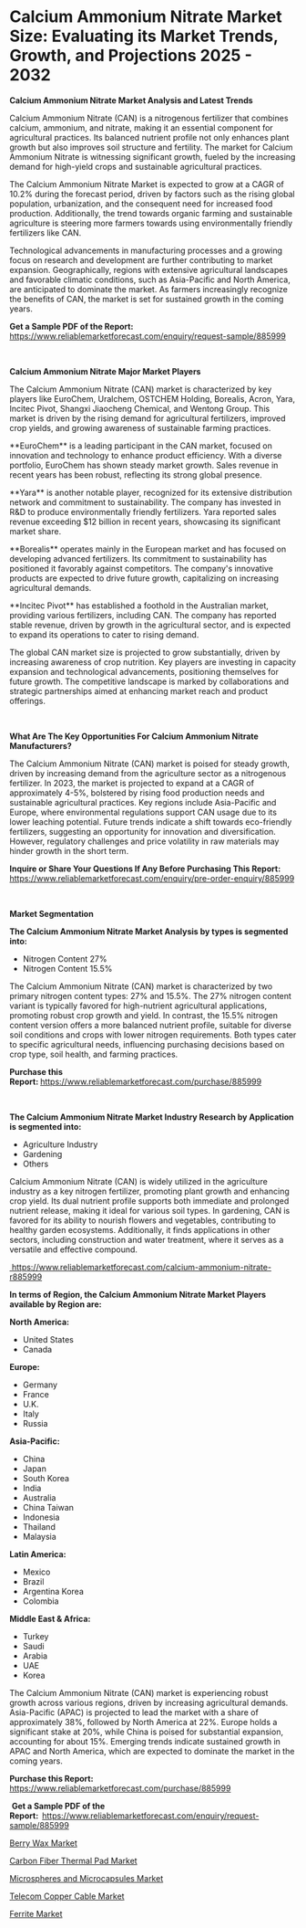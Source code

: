 <p><h1>Calcium Ammonium Nitrate Market Size: Evaluating its Market Trends, Growth, and Projections 2025 - 2032</h1></p><p><strong>Calcium Ammonium Nitrate Market Analysis and Latest Trends</strong></p>
<p><p>Calcium Ammonium Nitrate (CAN) is a nitrogenous fertilizer that combines calcium, ammonium, and nitrate, making it an essential component for agricultural practices. Its balanced nutrient profile not only enhances plant growth but also improves soil structure and fertility. The market for Calcium Ammonium Nitrate is witnessing significant growth, fueled by the increasing demand for high-yield crops and sustainable agricultural practices. </p><p>The Calcium Ammonium Nitrate Market is expected to grow at a CAGR of 10.2% during the forecast period, driven by factors such as the rising global population, urbanization, and the consequent need for increased food production. Additionally, the trend towards organic farming and sustainable agriculture is steering more farmers towards using environmentally friendly fertilizers like CAN. </p><p>Technological advancements in manufacturing processes and a growing focus on research and development are further contributing to market expansion. Geographically, regions with extensive agricultural landscapes and favorable climatic conditions, such as Asia-Pacific and North America, are anticipated to dominate the market. As farmers increasingly recognize the benefits of CAN, the market is set for sustained growth in the coming years.</p></p>
<p><strong>Get a Sample PDF of the Report:&nbsp;</strong> <a href="https://www.reliablemarketforecast.com/enquiry/request-sample/885999?utm_campaign=1108&utm_medium=2&utm_source=Github&utm_content=ia&utm_term=02042025&utm_id=calcium-ammonium-nitrate">https://www.reliablemarketforecast.com/enquiry/request-sample/885999</a></p>
<p>&nbsp;</p>
<p><strong>Calcium Ammonium Nitrate Major Market Players</strong></p>
<p><p>The Calcium Ammonium Nitrate (CAN) market is characterized by key players like EuroChem, Uralchem, OSTCHEM Holding, Borealis, Acron, Yara, Incitec Pivot, Shangxi Jiaocheng Chemical, and Wentong Group. This market is driven by the rising demand for agricultural fertilizers, improved crop yields, and growing awareness of sustainable farming practices.</p><p>**EuroChem** is a leading participant in the CAN market, focused on innovation and technology to enhance product efficiency. With a diverse portfolio, EuroChem has shown steady market growth. Sales revenue in recent years has been robust, reflecting its strong global presence.</p><p>**Yara** is another notable player, recognized for its extensive distribution network and commitment to sustainability. The company has invested in R&D to produce environmentally friendly fertilizers. Yara reported sales revenue exceeding $12 billion in recent years, showcasing its significant market share.</p><p>**Borealis** operates mainly in the European market and has focused on developing advanced fertilizers. Its commitment to sustainability has positioned it favorably against competitors. The company's innovative products are expected to drive future growth, capitalizing on increasing agricultural demands.</p><p>**Incitec Pivot** has established a foothold in the Australian market, providing various fertilizers, including CAN. The company has reported stable revenue, driven by growth in the agricultural sector, and is expected to expand its operations to cater to rising demand.</p><p>The global CAN market size is projected to grow substantially, driven by increasing awareness of crop nutrition. Key players are investing in capacity expansion and technological advancements, positioning themselves for future growth. The competitive landscape is marked by collaborations and strategic partnerships aimed at enhancing market reach and product offerings.</p></p>
<p>&nbsp;</p>
<p><strong>What Are The Key Opportunities For Calcium Ammonium Nitrate Manufacturers?</strong></p>
<p><p>The Calcium Ammonium Nitrate (CAN) market is poised for steady growth, driven by increasing demand from the agriculture sector as a nitrogenous fertilizer. In 2023, the market is projected to expand at a CAGR of approximately 4-5%, bolstered by rising food production needs and sustainable agricultural practices. Key regions include Asia-Pacific and Europe, where environmental regulations support CAN usage due to its lower leaching potential. Future trends indicate a shift towards eco-friendly fertilizers, suggesting an opportunity for innovation and diversification. However, regulatory challenges and price volatility in raw materials may hinder growth in the short term.</p></p>
<p><strong>Inquire or Share Your Questions If Any Before Purchasing This Report:</strong> <a href="https://www.reliablemarketforecast.com/enquiry/pre-order-enquiry/885999?utm_campaign=1108&utm_medium=2&utm_source=Github&utm_content=ia&utm_term=02042025&utm_id=calcium-ammonium-nitrate">https://www.reliablemarketforecast.com/enquiry/pre-order-enquiry/885999</a></p>
<p>&nbsp;</p>
<p><strong>Market Segmentation</strong></p>
<p><strong>The Calcium Ammonium Nitrate Market Analysis by types is segmented into:</strong></p>
<p><ul><li>Nitrogen Content 27%</li><li>Nitrogen Content 15.5%</li></ul></p>
<p><p>The Calcium Ammonium Nitrate (CAN) market is characterized by two primary nitrogen content types: 27% and 15.5%. The 27% nitrogen content variant is typically favored for high-nutrient agricultural applications, promoting robust crop growth and yield. In contrast, the 15.5% nitrogen content version offers a more balanced nutrient profile, suitable for diverse soil conditions and crops with lower nitrogen requirements. Both types cater to specific agricultural needs, influencing purchasing decisions based on crop type, soil health, and farming practices.</p></p>
<p><strong>Purchase this Report:&nbsp;</strong><a href="https://www.reliablemarketforecast.com/purchase/885999?utm_campaign=1108&utm_medium=2&utm_source=Github&utm_content=ia&utm_term=02042025&utm_id=calcium-ammonium-nitrate">https://www.reliablemarketforecast.com/purchase/885999</a></p>
<p>&nbsp;</p>
<p><strong>The Calcium Ammonium Nitrate Market Industry Research by Application is segmented into:</strong></p>
<p><ul><li>Agriculture Industry</li><li>Gardening</li><li>Others</li></ul></p>
<p><p>Calcium Ammonium Nitrate (CAN) is widely utilized in the agriculture industry as a key nitrogen fertilizer, promoting plant growth and enhancing crop yield. Its dual nutrient profile supports both immediate and prolonged nutrient release, making it ideal for various soil types. In gardening, CAN is favored for its ability to nourish flowers and vegetables, contributing to healthy garden ecosystems. Additionally, it finds applications in other sectors, including construction and water treatment, where it serves as a versatile and effective compound.</p></p>
<p><a href="https://www.reliablemarketforecast.com/calcium-ammonium-nitrate-r885999?utm_campaign=1108&utm_medium=2&utm_source=Github&utm_content=ia&utm_term=02042025&utm_id=calcium-ammonium-nitrate">&nbsp;https://www.reliablemarketforecast.com/calcium-ammonium-nitrate-r885999</a></p>
<p><strong>In terms of Region, the Calcium Ammonium Nitrate Market Players available by Region are:</strong></p>
<p>
    <p> <strong> North America: </strong>
        <ul>
            <li>United States</li>
            <li>Canada</li>
        </ul>
        </p> 
    <p> <strong> Europe: </strong>
        <ul>
            <li>Germany</li>
            <li>France</li>
            <li>U.K.</li>
            <li>Italy</li>
            <li>Russia</li>
        </ul>
        </p> 
    <p> <strong> Asia-Pacific: </strong>
        <ul>
            <li>China</li>
            <li>Japan</li>
            <li>South Korea</li>
            <li>India</li>
            <li>Australia</li>
            <li>China Taiwan</li>
            <li>Indonesia</li>
            <li>Thailand</li>
            <li>Malaysia</li>
        </ul>
        </p> 
    <p> <strong> Latin America: </strong>
        <ul>
            <li>Mexico</li>
            <li>Brazil</li>
            <li>Argentina Korea</li>
            <li>Colombia</li>
        </ul>
        </p> 
    <p> <strong> Middle East & Africa: </strong>
        <ul>
            <li>Turkey</li>
            <li>Saudi</li>
            <li>Arabia</li>
            <li>UAE</li>
            <li>Korea</li>
        </ul>
    </p>
    </p>
<p><p>The Calcium Ammonium Nitrate (CAN) market is experiencing robust growth across various regions, driven by increasing agricultural demands. Asia-Pacific (APAC) is projected to lead the market with a share of approximately 38%, followed by North America at 22%. Europe holds a significant stake at 20%, while China is poised for substantial expansion, accounting for about 15%. Emerging trends indicate sustained growth in APAC and North America, which are expected to dominate the market in the coming years.</p></p>
<p><strong>Purchase this Report: </strong><a href="https://www.reliablemarketforecast.com/purchase/885999?utm_campaign=1108&utm_medium=2&utm_source=Github&utm_content=ia&utm_term=02042025&utm_id=calcium-ammonium-nitrate">https://www.reliablemarketforecast.com/purchase/885999</a></p>
<p>&nbsp;<strong>Get a Sample PDF of the Report:&nbsp;&nbsp;</strong><a href="https://www.reliablemarketforecast.com/enquiry/request-sample/885999?utm_campaign=1108&utm_medium=2&utm_source=Github&utm_content=ia&utm_term=02042025&utm_id=calcium-ammonium-nitrate">https://www.reliablemarketforecast.com/enquiry/request-sample/885999</a></p>
<p><strong></strong></p>
<p><p><a href="https://github.com/wilzeryammy/Market-Research-Report-List-1/blob/main/berry-wax-market.md?utm_campaign=1108&utm_medium=2&utm_source=Github&utm_content=ia&utm_term=02042025&utm_id=calcium-ammonium-nitrate">Berry Wax Market</a></p><p><a href="https://github.com/bredevasil2q/Market-Research-Report-List-1/blob/main/carbon-fiber-thermal-pad-market.md?utm_campaign=1108&utm_medium=2&utm_source=Github&utm_content=ia&utm_term=02042025&utm_id=calcium-ammonium-nitrate">Carbon Fiber Thermal Pad Market</a></p><p><a href="https://github.com/firdwsermald/Market-Research-Report-List-1/blob/main/microspheres-and-microcapsules-market.md?utm_campaign=1108&utm_medium=2&utm_source=Github&utm_content=ia&utm_term=02042025&utm_id=calcium-ammonium-nitrate">Microspheres and Microcapsules Market</a></p><p><a href="https://github.com/winjelequegt/Market-Research-Report-List-1/blob/main/telecom-copper-cable-market.md?utm_campaign=1108&utm_medium=2&utm_source=Github&utm_content=ia&utm_term=02042025&utm_id=calcium-ammonium-nitrate">Telecom Copper Cable Market</a></p><p><a href="https://github.com/fontshatintj/Market-Research-Report-List-1/blob/main/ferrite-market.md?utm_campaign=1108&utm_medium=2&utm_source=Github&utm_content=ia&utm_term=02042025&utm_id=calcium-ammonium-nitrate">Ferrite Market</a></p></p>